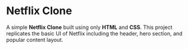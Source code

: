 
# Netflix Clone

A simple **Netflix Clone** built using only **HTML** and **CSS**. This project replicates the basic UI of Netflix including the header, hero section, and popular content layout.

